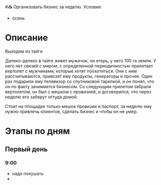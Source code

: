 #📥 
Организовать бизнес за неделю.
Условия:
- осень


# Описание
Выходим из тайги

Далеко-далеко в тайге живет мужичок, он егерь, у него 100 га земли. У него нет связей с миром, с определенной периодичностью прилетает вертолет с мужчинами, которые хотят поохотиться. Они с ним рассчитываются, привозят ему продукты, генераторы и прочее. Один раз подарили ему телевизор со спутниковой тарелкой, и он понял, что он по факту занимается бизнесом. Со следующим прилетом забрали вертолетом, он был с мешком с провизией, и договорился, что через неделю его заберут оттуда домой.

Стоит на площадке только мешок провизии и паспорт, за неделю ему нужно привлечь клиентов, сделать бизнес и чтобы он не умер.

# Этапы по дням

## Первый день

### 9:00
- надо покушать
- 

